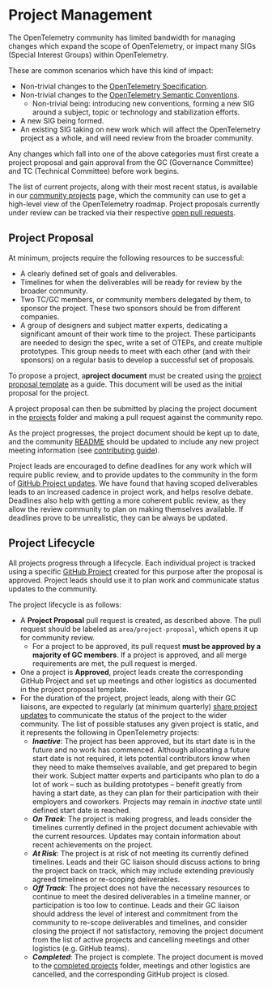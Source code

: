 # Project Management

The OpenTelemetry community has limited bandwidth for managing changes which expand the scope of OpenTelemetry, or impact many SIGs (Special Interest Groups) within OpenTelemetry.

These are common scenarios which have this kind of impact:

* Non-trivial changes to the [OpenTelemetry Specification](https://github.com/open-telemetry/opentelemetry-specification).
* Non-trivial changes to the [OpenTelemetry Semantic Conventions](https://github.com/open-telemetry/semantic-conventions).
  * Non-trivial being: introducing new conventions, forming a new SIG around a subject, topic or technology and stabilization efforts.
* A new SIG being formed.
* An existing SIG taking on new work which will affect the OpenTelemetry project as a whole, and will need review from the broader community.

Any changes which fall into one of the above categories must first create a project proposal and gain approval from the GC (Governance Committee) and TC (Technical Committee) before work begins.

The list of current projects, along with their most recent status, is available in our [community projects](https://github.com/open-telemetry/community/projects?query=is%3Aopen) page, which the community can use to get a high-level view of the OpenTelemetry roadmap. Project proposals currently under review can be tracked via their respective [open pull requests](https://github.com/open-telemetry/community/pulls?q=is%3Aopen+is%3Apr+label%3Aarea%2Fproject-proposal).

## Project Proposal

At minimum, projects require the following resources to be successful:

* A clearly defined set of goals and deliverables.
* Timelines for when the deliverables will be ready for review by the broader community.
* Two TC/GC members, or community members delegated by them, to sponsor the project.
  These two sponsors should be from different companies.
* A group of designers and subject matter experts, dedicating a significant amount of their work time to the project. These participants are needed to design the spec, write a set of OTEPs, and create multiple prototypes. This group needs to meet with each other (and with their sponsors) on a regular basis to develop a successful set of proposals.

To propose a project, a**project document** must be created using the [project proposal template](project-template.md) as a guide. This document will be used as the initial proposal for the project.

A project proposal can then be submitted by placing the project document in the [projects](projects/) folder and making a pull request against the community repo.

As the project progresses, the project document should be kept up to date, and the community [README](README.md) should be updated to include any new project meeting information (see [contributing guide](https://github.com/open-telemetry/community/blob/main/CONTRIBUTING.md#updating-sig-information-on-the-readmemd)).

Project leads are encouraged to define deadlines for any work which will require public review, and to provide updates to the community in the form of [GitHub Project updates](https://docs.github.com/en/issues/planning-and-tracking-with-projects/learning-about-projects/sharing-project-updates). We have found that having scoped deliverables leads to an increased cadence in project work, and helps resolve debate. Deadlines also help with getting a more coherent public review, as they allow the review community to plan on making themselves available. If deadlines prove to be unrealistic, they can be always be updated.

## Project Lifecycle

All projects progress through a lifecycle. Each individual project is tracked using a specific [GitHub Project](https://docs.github.com/en/issues/planning-and-tracking-with-projects/learning-about-projects/about-projects) created for this purpose after the proposal is approved. Project leads should use it to plan work and communicate status updates to the community.

The project lifecycle is as follows:

* A **Project Proposal** pull request is created, as described above. The pull request should be labeled as `area/project-proposal`, which opens it up for community review.
  * For a project to be approved, its pull request **must be approved by a majority of GC members**. If a project is approved, and all merge requirements are met, the pull request is merged.
* One a project is **Approved**, project leads create the corresponding GitHub Project and set up meetings and other logistics as documented in the project proposal template.
* For the duration of the project, project leads, along with their GC liaisons, are expected to regularly (at minimum quarterly) [share project updates](https://docs.github.com/en/issues/planning-and-tracking-with-projects/learning-about-projects/sharing-project-updates) to communicate the status of the project to the wider community. The list of possible statuses any given project is static, and it represents the following in OpenTelemetry projects:
  * **_Inactive_**: The project has been approved, but its start date is in the future and no work has commenced. Although allocating a future start date is not required, it lets potential contributors know when they need to make themselves available, and get prepared to begin their work. Subject matter experts and participants who plan to do a lot of work – such as building prototypes – benefit greatly from having a start date, as they can plan for their participation with their employers and coworkers. Projects may remain in _inactive_ state until defined start date is reached.
  * **_On Track_**: The project is making progress, and leads consider the timelines currently defined in the project document achievable with the current resources. Updates may contain information about recent achievements on the project.
  * **_At Risk_**: The project is at risk of not meeting its currently defined timelines. Leads and their GC liaison should discuss actions to bring the project back on track, which may include extending previously agreed timelines or re-scoping deliverables.
  * **_Off Track_**: The project does not have the necessary resources to continue to meet the desired deliverables in a timeline manner, or participation is too low to continue. Leads and their GC liaison should address the level of interest and commitment from the community to re-scope deliverables and timelines, and consider closing the project if not satisfactory, removing the project document from the list of active projects and cancelling meetings and other logistics (e.g. GitHub teams).
  * **_Completed_**: The project is complete. The project document is moved to the [completed projects](projects/completed-projects/) folder, meetings and other logistics are cancelled, and the corresponding GitHub project is closed.
